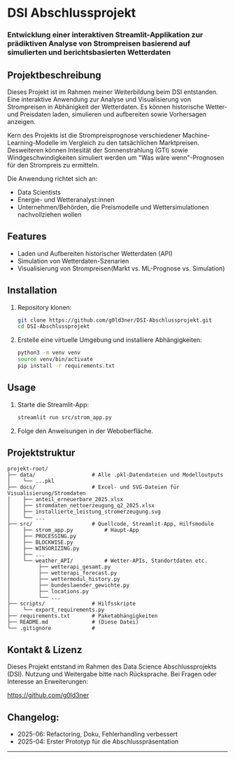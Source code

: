 # DSI Abschlussprojekt
### Entwicklung einer interaktiven Streamlit-Applikation zur prädiktiven Analyse von Strompreisen basierend auf simulierten und berichtsbasierten Wetterdaten

## Projektbeschreibung
Dieses Projekt ist im Rahmen meiner Weiterbildung beim DSI entstanden.
Eine interaktive Anwendung zur Analyse und Visualisierung von Strompreisen in Abhänigkeit der Wetterdaten. Es können historische Wetter- und Preisdaten laden, simulieren und aufbereiten sowie Vorhersagen anzeigen.

Kern des Projekts ist  die Strompreisprognose verschiedener Machine-Learning-Modelle im Vergleich zu den tatsächlichen Marktpreisen.
Desweiteren können Intesität der Sonnenstrahlung (GTI) sowie Windgeschwindigkeiten simuliert werden um "Was wäre wenn"-Prognosen für den Strompreis zu ermitteln.

Die Anwendung richtet sich an:
- Data Scientists
- Energie- und Wetteranalyst:innen
- Unternehmen/Behörden, die Preismodelle und Wettersimulationen nachvollziehen wollen

## Features
- Laden und Aufbereiten historischer Wetterdaten (API)
- Simulation von Wetterdaten-Szenarien
- Visualisierung von Strompreisen(Markt vs. ML-Prognose vs. Simulation) 

## Installation
1. Repository klonen:
   ```bash
   git clone https://github.com/g0ld3ner/DSI-Abschlussprojekt.git
   cd DSI-Abschlussprojekt
   ```
2. Erstelle eine virtuelle Umgebung und installiere Abhängigkeiten:
   ```bash
   python3 -m venv venv
   source venv/bin/activate
   pip install -r requirements.txt
   ```

## Usage
1. Starte die Streamlit-App:
   ```bash
   streamlit run src/strom_app.py
   ```
2. Folge den Anweisungen in der Weboberfläche.

## Projektstruktur
```
projekt-root/
├── data/                  # Alle .pkl-Datendateien und Modelloutputs
│    └── ...pkl
├── docs/                  # Excel- und SVG-Dateien für Visualisierung/Stromdaten
│    ├── anteil_erneuerbare_2025.xlsx
│    ├── stromdaten_nettoerzeugung_q2_2025.xlsx
│    ├── installierte_leistung_stromerzeugung.svg
│    └── ...
├── src/                   # Quellcode, Streamlit-App, Hilfsmodule
│    ├── strom_app.py          # Haupt-App
│    ├── PROCESSING.py
│    ├── BLOCKWISE.py
│    ├── WINSORIZING.py
│    ├── ...
│    └── weather_API/          # Wetter-APIs, Standortdaten etc.
│         ├── wetterapi_gesamt.py
│         ├── wetterapi_forecast.py
│         ├── wettermodul_history.py
│         ├── bundeslaender_gewichte.py
│         ├── locations.py
│         └── ...
├── scripts/               # Hilfsskripte
│    └── export_requirements.py
├── requirements.txt       # Paketabhängigkeiten
├── README.md              # (Diese Datei)
└── .gitignore             # 
```

## Kontakt & Lizenz
Dieses Projekt entstand im Rahmen des Data Science Abschlussprojekts (DSI).
Nutzung und Weitergabe bitte nach Rücksprache.
Bei Fragen oder Interesse an Erweiterungen:

https://github.com/g0ld3ner


## Changelog:
- 2025-06: Refactoring, Doku, Fehlerhandling verbessert
- 2025-04: Erster Prototyp für die Abschlusspräsentation 

--------------------------------



